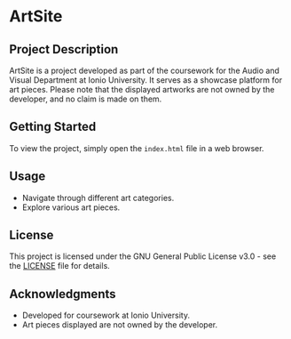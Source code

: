 # ArtSite

## Project Description

ArtSite is a project developed as part of the coursework for the Audio and Visual Department at Ionio University. It serves as a showcase platform for art pieces. Please note that the displayed artworks are not owned by the developer, and no claim is made on them.

## Getting Started

To view the project, simply open the `index.html` file in a web browser.

## Usage

- Navigate through different art categories.
- Explore various art pieces.

## License

This project is licensed under the GNU General Public License v3.0 - see the [LICENSE](LICENSE) file for details.

## Acknowledgments

- Developed for coursework at Ionio University.
- Art pieces displayed are not owned by the developer.
